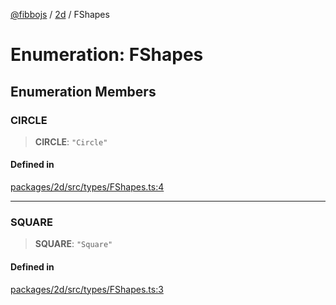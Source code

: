 [@fibbojs](/api/index) / [2d](/api/2d) / FShapes

# Enumeration: FShapes

## Enumeration Members

### CIRCLE

> **CIRCLE**: `"Circle"`

#### Defined in

[packages/2d/src/types/FShapes.ts:4](https://github.com/fibbojs/fibbo/blob/52fe7d6d53b5d477c42887a359f3b480f4835068/packages/2d/src/types/FShapes.ts#L4)

***

### SQUARE

> **SQUARE**: `"Square"`

#### Defined in

[packages/2d/src/types/FShapes.ts:3](https://github.com/fibbojs/fibbo/blob/52fe7d6d53b5d477c42887a359f3b480f4835068/packages/2d/src/types/FShapes.ts#L3)
